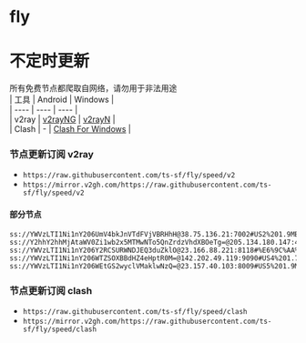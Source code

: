 # fly
# 不定时更新
所有免费节点都爬取自网络，请勿用于非法用途  
|  工具  | Android  | Windows  |  
|  ----  | ----   | ----  |  
| v2ray  | [v2rayNG](https://github.com/2dust/v2rayNG/releases) | [v2rayN](https://github.com/2dust/v2rayN/releases) |  
| Clash  | - | [Clash For Windows](https://github.com/2dust/clashN/releases) | 
  
### 节点更新订阅  v2ray
- `https://raw.githubusercontent.com/ts-sf/fly/speed/v2`  
- `https://mirror.v2gh.com/https://raw.githubusercontent.com/ts-sf/fly/speed/v2`  

#### 部分节点  
``` 
ss://YWVzLTI1Ni1nY206UmV4bkJnVTdFVjVBRHhH@38.75.136.21:7002#US2%201.9MB%2Fs
ss://Y2hhY2hhMjAtaWV0Zi1wb2x5MTMwNTo5QnZrdzVhdXBOeTg=@205.134.180.147:443#US3%2079.8MB%2Fs
ss://YWVzLTI1Ni1nY206Y2RCSURWNDJEQ3duZklO@23.166.88.221:8118#%E6%9C%AA%E7%9F%A54%201.8MB%2Fs
ss://YWVzLTI1Ni1nY206WTZSOXBBdHZ4eHptR0M=@142.202.49.119:9090#US4%201.7MB%2Fs
ss://YWVzLTI1Ni1nY206WEtGS2wyclVMaklwNzQ=@23.157.40.103:8009#US5%201.9MB%2Fs
```
### 节点更新订阅  clash
- `https://raw.githubusercontent.com/ts-sf/fly/speed/clash`  
- `https://mirror.v2gh.com/https://raw.githubusercontent.com/ts-sf/fly/speed/clash`  


